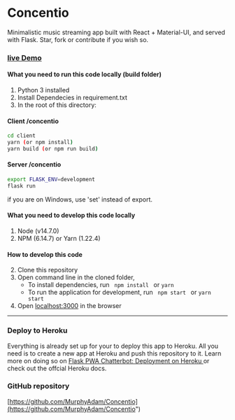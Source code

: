 # Concentio

Minimalistic music streaming app built with React + Material-UI, and served with Flask. Star, fork or contribute if you wish so. 

### [live Demo](https://concentio.herokuapp.com/ "Concentio")

#### What you need to run this code locally (build folder)
1. Python 3 installed
2. Install Dependecies in requirement.txt
3. In the root of this directory: 

#### Client /concentio
```bash
cd client
yarn (or npm install)
yarn build (or npm run build)
```

#### Server /concentio
```bash
export FLASK_ENV=development
flask run
```

if you are on Windows, use 'set' instead of export.

#### What you need to develop this code locally

1. Node (v14.7.0)
2. NPM (6.14.7) or Yarn (1.22.4)

####  How to develop this code
2. Clone this repository
3. Open command line in the cloned folder,
   - To install dependencies, run ```  npm install  ``` or ``` yarn ```
   - To run the application for development, run ```  npm start  ``` or ``` yarn start ```
4. Open [localhost:3000](http://localhost:3000/) in the browser
---- 

### Deploy to Heroku

Everything is already set up for your to deploy this app to Heroku. All you need is to create a new app 
at Heroku and push this repository to it. Learn more on doing so on [Flask PWA Chatterbot: Deployment on Heroku
](https://langcodex.herokuapp.com/posts/34) or check out the offcial Heroku docs.

### GitHub repository

[https://github.com/MurphyAdam/Concentio](https://github.com/MurphyAdam/Concentio")
